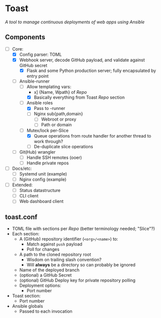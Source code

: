 Toast
===

*A tool to manage continuous deployments of web apps using Ansible*

## Components
 - [ ] Core:
   - [x] Config parser: TOML
   - [x] Webhook server, decode GitHub payload, and validate against GitHub secret
     - [x] Flask and some Python production server; fully encapsulated by entry point
   - [ ] Ansible-runner
     - [ ] Allow templating vars:
       - x] {Name, Wpath} of *Repo*
       - [x] Basically everything from Toast *Repo* section
     - [ ] Ansible roles
       - [x] Pass to -runner
       - [ ] Nginx sub{path,domain}
         - [ ] Webroot or proxy
         - [ ] Path or domain
     - [ ] Mutex/lock per-Slice
       - [x] Queue operations from route handler for another thread to work through?
       - [ ] De-duplicate slice operations
   - [ ] Git(Hub) wrangler
     - [ ] Handle SSH remotes (ooer)
     - [ ] Handle private repos
 - [ ] Docs/etc:
   - [ ] Systemd unit (example)
   - [ ] Nginx config (example)
 - [ ] Extended:
   - [ ] Status datastructure
   - [ ] CLI client
   - [ ] Web dashboard client

## toast.conf
 - TOML file with sections per *Repo* (better terminology needed; "Slice"?)
 - Each section:
   - A (GitHub) repository identifier (`<org>/<name>`) to:
     - Match against `push` payload
     - Poll for changes
   - A path to the cloned repository root
     - Wisdom on trailing slash convention? 
     - Will **always** be a directory so can probably be ignored
   - Name of the deployed branch
   - (optional) a GitHub Secret
   - (optional) GitHub Deploy key for private repository polling
   - Deployment options:
     - Port number
 - Toast section:
   - Port number
 - Ansible globals
   - Passed to each invocation
